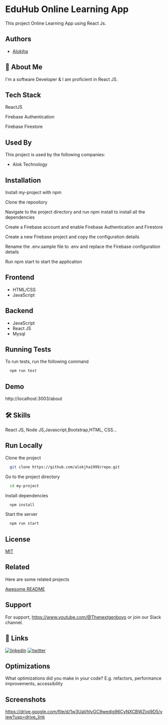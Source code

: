 
# EduHub Online Learning App

This project Online Learning App using React Js.



## Authors

- [Alokjha](https://www.github.com/Alokjha1999)


## 🚀 About Me
I'm a software Developer & I am proficient in React JS.


## Tech Stack

ReactJS

Firebase Authentication

Firebase Firestore



## Used By

This project is used by the following companies:

- Alok Technology



## Installation

Install my-project with npm

Clone the repository

Navigate to the project directory and run npm install to install all the dependencies

Create a Firebase account and enable Firebase Authentication and Firestore

Create a new Firebase project and copy the configuration details

Rename the .env.sample file to .env and replace the Firebase configuration details

Run npm start to start the application
    
## Frontend 

- HTML/CSS
- JavaScript

## Backend

- JavaScript
- React JS
- Mysql




## Running Tests

To run tests, run the following command

```bash
  npm run test
```


## Demo

http://localhost:3003/about

## 🛠 Skills
React JS, Node JS,Javascript,Bootstrap,HTML, CSS...


## Run Locally

Clone the project

```bash
  git clone https://github.com/alokjha1999/repo.git

```

Go to the project directory

```bash
  cd my-project
```

Install dependencies

```bash
  npm install
```

Start the server

```bash
  npm run start
```


## License

[MIT](https://choosealicense.com/licenses/mit/)


## Related

Here are some related projects

[Awesome README](https://github.com/matiassingers/awesome-readme)


## Support

For support, https://www.youtube.com/@Thenextgenboyo or join our Slack channel.


## 🔗 Links

[![linkedin](https://img.shields.io/badge/linkedin-0A66C2?style=for-the-badge&logo=linkedin&logoColor=white)](https://www.linkedin.com/in/ak28)
[![twitter](https://img.shields.io/badge/twitter-1DA1F2?style=for-the-badge&logo=twitter&logoColor=white)](https://twitter.com/aloktech2023?t=Nn8HU1aNR_IKmda9G3gGsA&s=09/)


## Optimizations

What optimizations did you make in your code? E.g. refactors, performance improvements, accessibility


## Screenshots

https://drive.google.com/file/d/1w3UaVhIyGC9wedig96CyNXCBWZjqi9D5/view?usp=drive_link

